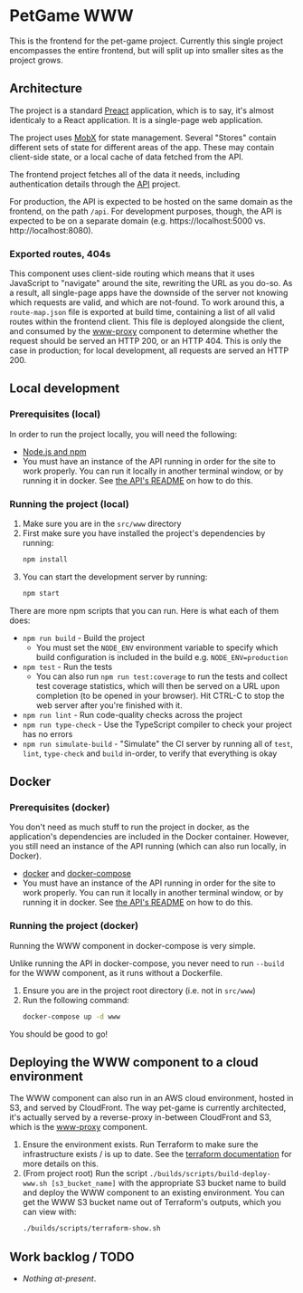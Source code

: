 # PetGame WWW

This is the frontend for the pet-game project. Currently this single project encompasses the entire frontend, but will split up into smaller sites as the project grows.

## Architecture

The project is a standard [Preact](https://preactjs.com/) application, which is to say, it's almost identicaly to a React application. It is a single-page web application.

The project uses [MobX](https://mobx.js.org/README.html) for state management. Several "Stores" contain different sets of state for different areas of the app. These may contain client-side state, or a local cache of data fetched from the API.

The frontend project fetches all of the data it needs, including authentication details through the [API](../api/README.md) project.

For production, the API is expected to be hosted on the same domain as the frontend, on the path `/api`. For development purposes, though, the API is expected to be on a separate domain (e.g. https://localhost:5000 vs. http://localhost:8080).

### Exported routes, 404s
This component uses client-side routing which means that it uses JavaScript to "navigate" around the site, rewriting the URL as you do-so. As a result, all single-page apps have the downside of the server not knowing which requests are valid, and which are not-found. To work around this, a `route-map.json` file is exported at build time, containing a list of all valid routes within the frontend client. This file is deployed alongside the client, and consumed by the [www-proxy](../www-proxy/README.md) component to determine whether the request should be served an HTTP 200, or an HTTP 404. This is only the case in production; for local development, all requests are served an HTTP 200.

## Local development

### Prerequisites (local)

In order to run the project locally, you will need the following:

  - [Node.js and npm](https://nodejs.org/en/)
  - You must have an instance of the API running in order for the site to work properly. You can run it locally in another terminal window, or by running it in docker. See [the API's README](../api/README.md) on how to do this.

### Running the project (local)

1. Make sure you are in the `src/www` directory
1. First make sure you have installed the project's dependencies by running:
    ```sh
    npm install
    ```
1. You can start the development server by running:
    ```sh
    npm start
    ```

There are more npm scripts that you can run. Here is what each of them does:
  - `npm run build` - Build the project
    - You must set the `NODE_ENV` environment variable to specify which build configuration is included in the build e.g. `NODE_ENV=production`
  - `npm test` - Run the tests
    - You can also run `npm run test:coverage` to run the tests and collect test coverage statistics, which will then be served on a URL upon completion (to be opened in your browser). Hit CTRL-C to stop the web server after you're finished with it.
  - `npm run lint` - Run code-quality checks across the project
  - `npm run type-check` - Use the TypeScript compiler to check your project has no errors
  - `npm run simulate-build` - "Simulate" the CI server by running all of `test`, `lint`, `type-check` and `build` in-order, to verify that everything is okay

## Docker

### Prerequisites (docker)

You don't need as much stuff to run the project in docker, as the application's dependencies are included in the Docker container. However, you still need an instance of the API running (which can also run locally, in Docker).

  - [docker](https://docs.docker.com/get-docker/) and [docker-compose](https://docs.docker.com/compose/install/)
  - You must have an instance of the API running in order for the site to work properly. You can run it locally in another terminal window, or by running it in docker. See [the API's README](../api/README.md) on how to do this.


### Running the project (docker)

Running the WWW component in docker-compose is very simple.

Unlike running the API in docker-compose, you never need to run `--build` for the WWW component, as it runs without a Dockerfile.

1. Ensure you are in the project root directory (i.e. not in `src/www`)
1. Run the following command:
    ```sh
    docker-compose up -d www
    ```

You should be good to go!

## Deploying the WWW component to a cloud environment

The WWW component can also run in an AWS cloud environment, hosted in S3, and served by CloudFront. The way pet-game is currently architected, it's actually served by a reverse-proxy in-between CloudFront and S3, which is the [www-proxy](../www-proxy/README.md) component.

1. Ensure the environment exists. Run Terraform to make sure the infrastructure exists / is up to date. See the [terraform documentation](../../terraform/README.md) for more details on this.
1. (From project root) Run the script `./builds/scripts/build-deploy-www.sh [s3_bucket_name]` with the appropriate S3 bucket name to build and deploy the WWW component to an existing environment. You can get the WWW S3 bucket name out of Terraform's outputs, which you can view with:
    ```sh
    ./builds/scripts/terraform-show.sh
    ```


## Work backlog / TODO

  - _Nothing at-present_.
